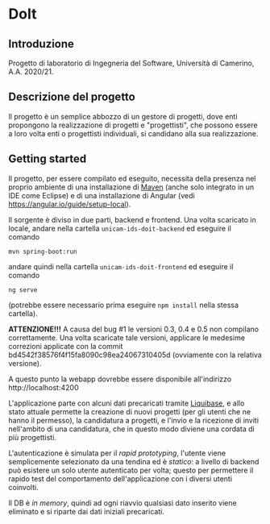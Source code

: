 # DoIt

## Introduzione
Progetto di laboratorio di Ingegneria del Software, Università di Camerino, A.A. 2020/21.

## Descrizione del progetto
Il progetto è un semplice abbozzo di un gestore di progetti, dove enti
propongono la realizzazione di progetti e "progettisti", che possono essere
a loro volta enti o progettisti individuali, si candidano alla sua realizzazione.

## Getting started
Il progetto, per essere compilato ed eseguito, necessita della presenza nel proprio ambiente
di una installazione di [Maven](https://maven.apache.org/) (anche solo integrato in un IDE come Eclipse) 
e di una installazione di Angular (vedi https://angular.io/guide/setup-local).

Il sorgente è diviso in due parti, backend e frontend. Una volta scaricato in locale, 
andare nella cartella `unicam-ids-doit-backend` ed eseguire il comando
```
mvn spring-boot:run
```
andare quindi nella cartella `unicam-ids-doit-frontend` ed eseguire il comando
```
ng serve
```
(potrebbe essere necessario prima eseguire `npm install` nella stessa cartella).

**ATTENZIONE!!!** A causa del bug #1 le versioni 0.3, 0.4 e 0.5 non compilano correttamente. Una volta scaricate tale versioni, applicare le medesime correzioni applicate con la commit bd4542f38576f4f15fa8090c98ea24067310405d (ovviamente con la relativa versione).

A questo punto la webapp dovrebbe essere disponibile all'indirizzo http://localhost:4200

L'applicazione parte con alcuni dati precaricati tramite [Liquibase](https://www.liquibase.org/),
e allo stato attuale permette la creazione di nuovi progetti (per gli utenti che ne hanno il permesso), 
la candidatura a progetti, e l'invio e la ricezione di inviti nell'ambito di una candidatura,
che in questo modo diviene una cordata di più progettisti.

L'autenticazione è simulata per il _rapid prototyping_, l'utente viene semplicemente
selezionato da una tendina ed è _statico_: a livello di backend può esistere un solo
utente autenticato per volta; questo per permettere il rapido test del comportamento
dell'applicazione con i diversi utenti coinvolti.

Il DB è _in memory_, quindi ad ogni riavvio qualsiasi dato inserito viene eliminato
e si riparte dai dati iniziali precaricati.
